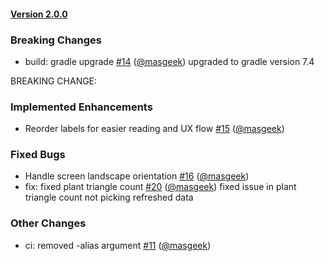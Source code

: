 #### [Version 2.0.0](https://IITA-AKILIMO/rya-android/releases/tag/2.0.0) 
### Breaking Changes 
- build: gradle upgrade [#14](https://IITA-AKILIMO/rya-android/issues/#14) ([@masgeek](https://github.com/@masgeek)) 
 upgraded to gradle version 7.4

BREAKING CHANGE:
### Implemented Enhancements 
- Reorder labels for easier reading and UX flow [#15](https://IITA-AKILIMO/rya-android/issues/#15) ([@masgeek](https://github.com/@masgeek))
### Fixed Bugs 
- Handle screen landscape orientation [#16](https://IITA-AKILIMO/rya-android/issues/#16) ([@masgeek](https://github.com/@masgeek))
- fix: fixed plant triangle count [#20](https://IITA-AKILIMO/rya-android/issues/#20) ([@masgeek](https://github.com/@masgeek)) 
 fixed issue in plant triangle count not picking refreshed data
### Other Changes 
- ci: removed -alias argument [#11](https://IITA-AKILIMO/rya-android/issues/#11) ([@masgeek](https://github.com/@masgeek))
 
 